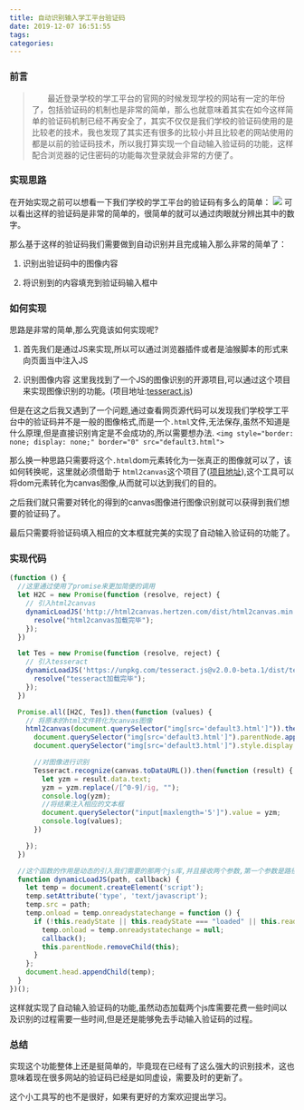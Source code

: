 ```yaml
---
title: 自动识别输入学工平台验证码
date: 2019-12-07 16:51:55
tags:
categories:
---
```

### 前言
> &nbsp;&nbsp;&nbsp;&nbsp;&nbsp;&nbsp;&nbsp;最近登录学校的学工平台的官网的时候发现学校的网站有一定的年份了，包括验证码的机制也是非常的简单，那么也就意味着其实在如今这样简单的验证码机制已经不再安全了，其实不仅仅是我们学校的验证码使用的是比较老的技术，我也发现了其实还有很多的比较小并且比较老的网站使用的都是以前的验证码技术，所以我打算实现一个自动输入验证码的功能，这样配合浏览器的记住密码的功能每次登录就会非常的方便了。
<!-- more -->
### 实现思路
在开始实现之前可以想看一下我们学校的学工平台的验证码有多么的简单：
<img src="http://m.qpic.cn/psb?/V131x4904WMIoW/eMCmBN9i6exFBXdCW8O3Kn1wZ20LC3g*yKPeUQ.CaaY!/b/dE4BAAAAAAAA&bo=TgAbAAAAAAADF2c!&rf=viewer_4">
可以看出这样的验证码是非常的简单的，很简单的就可以通过肉眼就分辨出其中的数字。

那么基于这样的验证码我们需要做到自动识别并且完成输入那么非常的简单了：
1. 识别出验证码中的图像内容

2. 将识别到的内容填充到验证码输入框中

### 如何实现
思路是非常的简单,那么究竟该如何实现呢?
1. 首先我们是通过JS来实现,所以可以通过浏览器插件或者是油猴脚本的形式来向页面当中注入JS

2. 识别图像内容
  这里我找到了一个JS的图像识别的开源项目,可以通过这个项目来实现图像识别的功能。(项目地址:<a href="https://github.com/naptha/tesseract.js">tesseract.js</a>)

  但是在这之后我又遇到了一个问题,通过查看网页源代码可以发现我们学校学工平台中的验证码并不是一般的图像格式,而是一个``.html``文件,无法保存,虽然不知道是什么原理,但是直接识别肯定是不会成功的,所以需要想办法.
  ``<img style="border: none; display: none;" border="0" src="default3.html">``

  那么换一种思路只需要将这个``.html``dom元素转化为一张真正的图像就可以了，该如何转换呢，这里就必须借助于 ``html2canvas``这个项目了(<a href="https://github.com/niklasvh/html2canvas/">项目地址</a>),这个工具可以将dom元素转化为canvas图像,从而就可以达到我们的目的。

  之后我们就只需要对转化的得到的canvas图像进行图像识别就可以获得到我们想要的验证码了。

  最后只需要将验证码填入相应的文本框就完美的实现了自动输入验证码的功能了。

### 实现代码
```js
(function () {
  //这里通过使用了promise来更加简便的调用
  let H2C = new Promise(function (resolve, reject) {
    // 引入html2canvas
    dynamicLoadJS('http://html2canvas.hertzen.com/dist/html2canvas.min.js', function () {
      resolve("html2canvas加载完毕");
    });
  })

  let Tes = new Promise(function (resolve, reject) {
    // 引入tesseract
    dynamicLoadJS('https://unpkg.com/tesseract.js@v2.0.0-beta.1/dist/tesseract.min.js', function () {
      resolve("tesseract加载完毕");
    });
  })

  Promise.all([H2C, Tes]).then(function (values) {
    // 将原本的html文件转化为canvas图像
    html2canvas(document.querySelector("img[src='default3.html']")).then(canvas => {
      document.querySelector("img[src='default3.html']").parentNode.appendChild(canvas);
      document.querySelector("img[src='default3.html']").style.display = "none";

      //对图像进行识别
      Tesseract.recognize(canvas.toDataURL()).then(function (result) {
        let yzm = result.data.text;
        yzm = yzm.replace(/[^0-9]/ig, "");
        console.log(yzm);
        //将结果注入相应的文本框
        document.querySelector("input[maxlength='5']").value = yzm;
        console.log(values);
      })

    });
  })

  //这个函数的作用是动态的引入我们需要的那两个js库,并且接收两个参数,第一个参数是路径,第二个参数是一个回调函数,回调函数就是加载完毕后所要执行的内容
  function dynamicLoadJS(path, callback) {
    let temp = document.createElement('script');
    temp.setAttribute('type', 'text/javascript');
    temp.src = path;
    temp.onload = temp.onreadystatechange = function () {
      if (!this.readyState || this.readyState === "loaded" || this.readyState === "complete") {
        temp.onload = temp.onreadystatechange = null;
        callback();
        this.parentNode.removeChild(this);
      }
    };
    document.head.appendChild(temp);
  }
})();
```
这样就实现了自动输入验证码的功能,虽然动态加载两个js库需要花费一些时间以及识别的过程需要一些时间,但是还是能够免去手动输入验证码的过程。

### 总结
实现这个功能整体上还是挺简单的，毕竟现在已经有了这么强大的识别技术，这也意味着现在很多网站的验证码已经是如同虚设，需要及时的更新了。

这个小工具写的也不是很好，如果有更好的方案欢迎提出学习。



